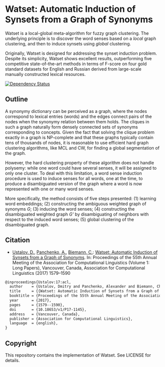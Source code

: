 # Watset: Automatic Induction of Synsets from a Graph of Synonyms

Watset is a local-global meta-algorithm for fuzzy graph clustering. The underlying principle is to discover the word senses based on a *local* graph clustering, and then to induce synsets using *global* clustering.

Originally, Watset is designed for addressing the synset induction problem. Despite its simplicity, Watset shows excellent results, outperforming five competitive state-of-the-art methods in terms of F-score on four gold standard datasets for English and Russian derived from large-scale manually constructed lexical resources.

[![Dependency Status][gemnasium_badge]][gemnasium_link]

[gemnasium_badge]: https://gemnasium.com/dustalov/watset.svg
[gemnasium_link]: https://gemnasium.com/dustalov/watset

## Outline

A synonymy dictionary can be perceived as a graph, where the nodes correspond to lexical entries (words) and the edges connect pairs of the nodes when the synonymy relation between them holds. The cliques in such a graph naturally form densely connected sets of synonyms corresponding to concepts. Given the fact that solving the clique problem exactly in a graph is NP-complete and that these graphs typically contain tens of thousands of nodes, it is reasonable to use efficient hard graph clustering algorithms, like MCL and CW, for finding a global segmentation of the graph.

However, the hard clustering property of these algorithm does not handle polysemy: while one word could have several senses, it will be assigned to only one cluster. To deal with this limitation, a word sense induction procedure is used to induce senses for all words, one at the time, to produce a disambiguated version of the graph where a word is now represented with one or many word senses.

More specifically, the method consists of five steps presented: (1) learning word embeddings; (2) constructing the ambiguous weighted graph of synonyms *G*; (3) inducing the word senses; (4) constructing the disambiguated weighted graph *G'* by disambiguating of neighbors with respect to the induced word senses; (5) global clustering of the disambiguated graph.

## Citation

* [Ustalov, D.](https://github.com/dustalov), [Panchenko, A.](https://www.inf.uni-hamburg.de/en/inst/ab/lt/people/alexander-panchenko.html), [Biemann, C.](https://www.inf.uni-hamburg.de/en/inst/ab/lt/people/chris-biemann.html): [Watset: Automatic Induction of Synsets from a Graph of Synonyms](https://doi.org/10.18653/v1/P17-1145). In: Proceedings of the 55th Annual Meeting of the Association for Computational Linguistics (Volume 1: Long Papers), Vancouver, Canada, Association for Computational Linguistics (2017) 1579–1590

```latex
@inproceedings{Ustalov:17:acl,
  author    = {Ustalov, Dmitry and Panchenko, Alexander and Biemann, Chris},
  title     = {{Watset: Automatic Induction of Synsets from a Graph of Synonyms}},
  booktitle = {Proceedings of the 55th Annual Meeting of the Association for Computational Linguistics (Volume 1: Long Papers)},
  year      = {2017},
  pages     = {1579--1590},
  doi       = {10.18653/v1/P17-1145},
  address   = {Vancouver, Canada},
  publisher = {Association for Computational Linguistics},
  language  = {english},
}
```

## Copyright

This repository contains the implementation of Watset. See LICENSE for details.

